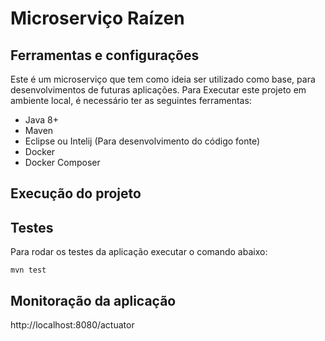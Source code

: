 # Microserviço Raízen

## Ferramentas e configurações

Este é um microserviço que tem como ideia ser utilizado como base, para desenvolvimentos de futuras aplicações.
Para Executar este projeto em ambiente local, é necessário ter as seguintes ferramentas:

- Java 8+
- Maven
- Eclipse ou Intelij (Para desenvolvimento do código fonte)
- Docker
- Docker Composer

## Execução do projeto

## Testes

Para rodar os testes da aplicação executar o comando abaixo:
```shell
mvn test 
```

## Monitoração da aplicação

http://localhost:8080/actuator